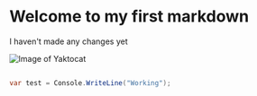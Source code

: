 # Welcome to my first markdown
I haven't made any changes yet

![Image of Yaktocat](https://images.rawpixel.com/image_png_800/cHJpdmF0ZS9sci9pbWFnZXMvd2Vic2l0ZS8yMDIzLTA4L3Jhd3BpeGVsX29mZmljZV8xMl9jYXRfc2h5X3N0dWRpb19saWdodF93aGl0ZV9iYWNrZ3JvdW5kX2N1dGVfcF9hNmY3ZjY4Mi0wNjc4LTRiODgtOWNjYi05N2RhMmMwMGI1N2VfMS5wbmc.png)


``` C#

var test = Console.WriteLine("Working");

```
